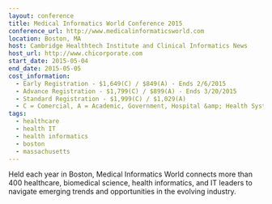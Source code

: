 ```yaml
---
layout: conference
title: Medical Informatics World Conference 2015
conference_url: http://www.medicalinformaticsworld.com
location: Boston, MA
host: Cambridge Healthtech Institute and Clinical Informatics News
host_url: http://www.chicorporate.com
start_date: 2015-05-04
end_date: 2015-05-05
cost_information:
  - Early Registration - $1,649(C) / $849(A) - Ends 2/6/2015
  - Advance Registration - $1,799(C) / $899(A) - Ends 3/20/2015
  - Standard Registration - $1,999(C) / $1,029(A)
  - C = Comercial, A = Academic, Government, Hospital &amp; Health Systems, Health Plans
tags:
  - healthcare
  - health IT
  - health informatics
  - boston
  - massachusetts
---
```


Held each year in Boston, Medical Informatics World connects more than 400 healthcare,
biomedical science, health informatics, and IT leaders to navigate emerging trends and
opportunities in the evolving industry.